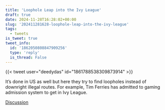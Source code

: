 ```yaml
---
title: 'Loophole Leap into the Ivy League'
draft: true
date: 2024-11-28T16:28:02+00:00
slug: '202411281628-loophole-leap-into-the-ivy-league'
tags:
  - tweets
is_tweet: true
tweet_info:
  id: '1862050808847909256'
  type: 'reply'
  is_thread: False
---
```




{{< tweet user="deedydas" id="1861788538309873914" >}}

It’s done in US as well but here they try to find loopholes instead of downright illegal routes. For example, Tim Ferries has admitted to gaming admission system to get in Ivy League.

[Discussion](https://x.com/sytelus/status/1862050808847909256)
